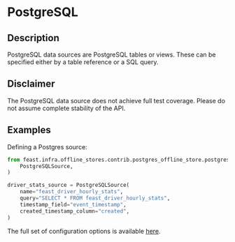 # PostgreSQL

## Description

PostgreSQL data sources are PostgreSQL tables or views.
These can be specified either by a table reference or a SQL query.

## Disclaimer

The PostgreSQL data source does not achieve full test coverage.
Please do not assume complete stability of the API.

## Examples

Defining a Postgres source:

```python
from feast.infra.offline_stores.contrib.postgres_offline_store.postgres_source import (
    PostgreSQLSource,
)

driver_stats_source = PostgreSQLSource(
    name="feast_driver_hourly_stats",
    query="SELECT * FROM feast_driver_hourly_stats",
    timestamp_field="event_timestamp",
    created_timestamp_column="created",
)
```

The full set of configuration options is available [here](https://rtd.feast.dev/en/master/#feast.infra.offline_stores.contrib.postgres_offline_store.postgres_source.PostgreSQLSource).
